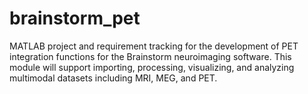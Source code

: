 # brainstorm_pet
MATLAB project and requirement tracking for the development of PET integration functions for the Brainstorm neuroimaging software. This module will support importing, processing, visualizing, and analyzing multimodal datasets including MRI, MEG, and PET. 
